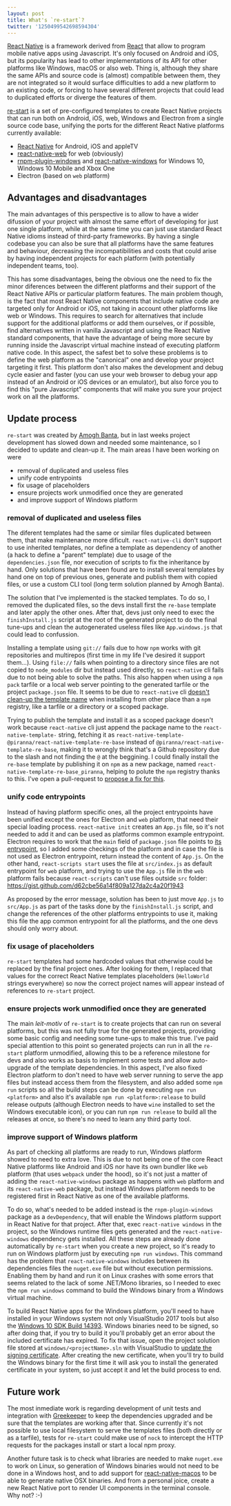 ```yaml
---
layout: post
title: What's `re-start`?
twitter: '1250499542698594304'
---
```


[React Native](https://facebook.github.io/react-native/) is a framework derived
from [React](https://reactjs.org/) that allow to program mobile native apps
using Javascript. It's only focused on Android and iOS, but its popularity has
lead to other implementations of its API for other platforms like Windows, macOS
or also web. Thing is, although they share the same APIs and source code is
(almost) compatible between them, they are not integrated so it would surface
difficulties to add a new platform to an existing code, or forcing to have
several different projects that could lead to duplicated efforts or diverge the
features of them.

[re-start](https://github.com/react-everywhere/re-start) is a set of
pre-configured templates to create React Native projects that can run both on
Android, iOS, web, Windows and Electron from a single source code base, unifying
the ports for the different React Native platforms currently available:

- [React Native](https://facebook.github.io/react-native/) for Android, iOS and
  appleTV
- [react-native-web](https://github.com/necolas/react-native-web) for web
  (obviously)
- [rnpm-plugin-windows](https://www.npmjs.com/package/rnpm-plugin-windows) and
  [react-native-windows](https://github.com/Microsoft/react-native-windows) for
  Windows 10, Windows 10 Mobile and Xbox One
- Electron (based on `web` platform)

## Advantages and disadvantages

The main advantages of this perspective is to allow to have a wider difussion of
your project with almost the same effort of developing for just one single
platform, while at the same time you can just use standard React Native idioms
instead of third-party frameworks. By having a single codebase you can also be
sure that all platforms have the same features and behaviour, decreasing the
incompatibilities and costs that could arise by having independent projects for
each platform (with potentially independent teams, too).

This has some disadvantages, being the obvious one the need to fix the minor
diferences between the different platforms and their support of the React Native
APIs or particular platform features. The main problem though, is the fact that
most React Native components that include native code are targeted only for
Android or iOS, not taking in account other platforms like web or Windows. This
requires to search for alternatives that include support for the additional
platforms or add them ourselves, or if possible, find alternatives written in
vanilla Javascript and using the React Native standard components, that have the
advantage of being more secure by running inside the Javascript virtual machine
instead of executing platform native code. In this aspect, the safest bet to
solve these problems is to define the web platform as the "canonical" one and
develop your project targeting it first. This platform don't also makes the
development and debug cycle easier and faster (you can use your web browser to
debug your app instead of an Android or iOS devices or an emulator), but also
force you to find this "pure Javascript" components that will make you sure your
project work on all the platforms.

## Update process

`re-start` was created by [Amogh Banta](https://github.com/amoghbanta), but in
last weeks project development has slowed down and needed some maintenance, so I
decided to update and clean-up it. The main areas I have been working on were

- removal of duplicated and useless files
- unify code entrypoints
- fix usage of placeholders
- ensure projects work unmodified once they are generated
- and improve support of Windows platform

### removal of duplicated and useless files

The diferent templates had the same or similar files duplicated between them,
that make maintenance more dificult. `react-native-cli` don't support to use
inherited templates, nor define a template as dependency of another (a hack to
define a "parent" template) due to usage of the `dependencies.json` file, nor
execution of scripts to fix the inheritance by hand. Only solutions that have
been found are to install several templates by hand one on top of previous ones,
generate and publish them with copied files, or use a custom CLI tool (long term
solution planned by Amogh Banta).

The solution that I've implemented is the stacked templates. To do so, I removed
the duplicated files, so the devs install first the `re-base` template and later
apply the other ones. After that, devs just only need to exec the
`finishInstall.js` script at the root of the generated project to do the final
tune-ups and clean the autogenerated useless files like `App.windows.js` that
could lead to confussion.

Installing a template using `git://` fails due to how `npm` works with git
repositories and multirepos (first time in my life I've desired it support
them...). Using `file://` fails when pointing to a directory since files are not
copied to `node_modules` dir but instead used directly, so `react-native` cli
fails due to not being able to solve the paths. This also happen when using a
`npm pack` tarfile or a local web server pointing to the generated tarfile or
the project `package.json` file. It seems to be due to `react-native` cli
[doesn't clean-up the template name](https://github.com/facebook/react-native/issues/18973)
when installing from other place than a `npm` registry, like a tarfile or a
directory or a scoped package.

Trying to publish the template and install it as a scoped package doesn't work
because `react-native` cli just append the package name to the
`react-native-template-` string, fetching it as
`react-native-template-@piranna/react-native-template-re-base` instead of
`@piranna/react-native-template-re-base`, making it to wrongly think that's a
Github repository due to the slash and not finding the `@` at the beggining. I
could finally install the `re-base` template by publishing it on `npm` as a new
package, named `react-native-template-re-base_piranna`, helping to polute the
`npm` registry thanks to this. I've open a pull-request to
[propose a fix for this](https://github.com/facebook/react-native/pull/18974).

### unify code entrypoints

Instead of having platform specific ones, all the project entrypoints have been
unified except the ones for Electron and `web` platform, that need their special
loading process. `react-native init` creates an `App.js` file, so it's not
needed to add it and can be used as platforms common example entrypoint.
Electron requires to work that the `main` field of `package.json` file points to
[its entrypoint](https://github.com/electron/electron/issues/12603), so I added
some checkings of the platform and in case the file is not used as Electron
entrypoint, return instead the content of `App.js`. On the other hand,
`react-scripts start` uses the file at `src/index.js` as default entrypoint for
`web` platform, and trying to use the `App.js` file in the `web` platform fails
because `react-scripts` can't use files outside `src` folder:
https://gist.github.com/d62cbe56a14f809a127da2c4a20f1943

As proposed by the error message, solution has been to just move `App.js` to
`src/App.js` as part of the tasks done by the `finishInstall.js` script, and
change the references of the other platforms entrypoints to use it, making this
file the app common entrypoint for all the platforms, and the one devs should
only worry about.

### fix usage of placeholders

`re-start` templates had some hardcoded values that otherwise could be replaced
by the final project ones. After looking for them, I replaced that values for
the correct React Native templates placeholders (`HelloWorld` strings
everywhere) so now the correct project names will appear instead of references
to `re-start` project.

### ensure projects work unmodified once they are generated

The main *leit-motiv* of `re-start` is to create projects that can run on
several platforms, but this was not fully true for the generated projects,
providing some basic config and needing some tune-ups to make this true. I've
paid special attention to this point so generated projects can run in all the
`re-start` platform unmodified, allowing this to be a reference milestone for
devs and also works as basis to implement some tests and allow auto-upgrade of
the template dependencies. In this aspect, I've also fixed Electron platform to
don't need to have web server running to serve the app files but instead access
them from the filesystem, and also added some `npm run` scripts so all the build
steps can be done by executing `npm run <platform>` and also it's available
`npm run <platform>:release` to build release outputs (although Electron needs
to have `wine` installed to set the Windows executable icon), or you can run
`npm run release` to build all the releases at once, so there's no need to learn
any third party tool.

### improve support of Windows platform

As part of checking all platforms are ready to run, Windows platform showed to
need to extra love. This is due to not being one of the core React Native
platforms like Android and iOS nor have its own bundler like `web` platform
(that uses `webpack` under the hood), so it's not just a matter of adding the
`react-native-windows` package as happens with `web` platform and its
`react-native-web` package, but instead Windows platform needs to be registered
first in React Native as one of the available platforms.

To do so, what's needed to be added instead is the `rnpm-plugin-windows` package
as a `devDependency`, that will enable the Windows platform support in React
Native for that project. After that, exec `react-native windows` in the project,
so the Windows runtime files gets generated and the `react-native-windows`
dependency gets installed. All these steps are already done automatically by
`re-start` when you create a new project, so it's ready to run on Windows
platform just by executing `npm run windows`. This command has the problem that
`react-native-windows` includes between its dependencies files the `nuget.exe`
file but without execution permissions. Enabling them by hand and run it on
Linux crashes with some errors that seems related to the lack of some .NET/Mono
libraries, so I needed to exec the `npm run windows` command to build the
Windows binary from a Windows virtual machine.

To build React Native apps for the Windows platform, you'll need to have
installed in your Windows system not only VisualStudio 2017 tools but also the
[Windows 10 SDK Build 14393](https://go.microsoft.com/fwlink/p/?LinkId=838916).
Windows binaries need to be signed, so after doing that, if you try to build it
you'll probably get an error about the included certificate has expired. To fix
that issue, open the project solution file stored at `windows/<projectName>.sln`
with VisualStudio to
[update the signing certificate](https://msdn.microsoft.com/en-us/library/windows/apps/br230260(v=vs.110).aspx).
After creating the new certificate, when you'll try to build the Windows binary
for the first time it will ask you to install the generated certificate in your
system, so just accept it and let the build process to end.

## Future work

The most inmediate work is regarding development of unit tests and integration
with [Greekeeper](https://greenkeeper.io/) to keep the dependencies upgraded and
be sure that the templates are working after that. Since currently it's not
possible to use local filesystem to serve the templates files (both directly or
as a tarfile), tests for `re-start` could make use of `nock` to intercept the
HTTP requests for the packages install or start a local npm proxy.

Another future task is to check what libraries are needed to make `nuget.exe`
to work on Linux, so generation of Windows binaries would not need to be done in
a Windows host, and to add support for
[react-native-macos](https://github.com/ptmt/react-native-macos) to be able to
generate native OSX binaries. And from a personal joice, create a new React
Native port to render UI components in the terminal console. Why not? :-)
